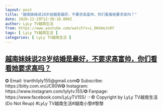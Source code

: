 ```yaml
---
layout: post
title: "越南妹妹说28岁结婚是最好，不要求高富帅，你们看看她要求高吗？"
date: 2020-12-29T12:30:10.000Z
author: LyLy TV越南生活
from: https://www.youtube.com/watch?v=i_DKkHeJsRY
tags: [ LyLy TV越南生活 ]
categories: [ LyLy TV越南生活 ]
---
```

<!--1609245010000-->
[越南妹妹说28岁结婚是最好，不要求高富帅，你们看看她要求高吗？](https://www.youtube.com/watch?v=i_DKkHeJsRY)
------

<div>
✪ Email: tranthilyly155@gmail.com✪ Subscribe: https://bitly.com.vn/JC90W✪ Instagram: https://www.instagram.com/lylytv.155/✪  Fanpage: https://www.facebook.com/LyLyTV155/ ☞© Copyright by LyLy TV越南生活 (Do Not Reup) #LyLy TV越南生活#越南小黎#黎黎
</div>
